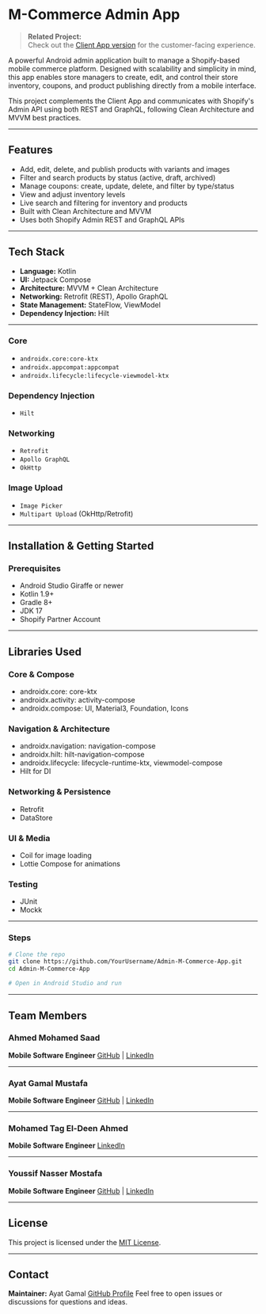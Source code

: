 # M-Commerce Admin App

> **Related Project:**  
> Check out the [Client App version](https://github.com/Ayat-Gamal/M-Commerce-App/tree/dev) for the customer-facing experience.

A powerful Android admin application built to manage a Shopify-based mobile commerce platform. Designed with scalability and simplicity in mind, this app enables store managers to create, edit, and control their store inventory, coupons, and product publishing directly from a mobile interface.

This project complements the Client App and communicates with Shopify's Admin API using both REST and GraphQL, following Clean Architecture and MVVM best practices.

---

## Features

- Add, edit, delete, and publish products with variants and images  
- Filter and search products by status (active, draft, archived)  
- Manage coupons: create, update, delete, and filter by type/status  
- View and adjust inventory levels  
- Live search and filtering for inventory and products  
- Built with Clean Architecture and MVVM  
- Uses both Shopify Admin REST and GraphQL APIs  

---

## Tech Stack
* **Language:** Kotlin
* **UI:** Jetpack Compose
* **Architecture:** MVVM + Clean Architecture
* **Networking:** Retrofit (REST), Apollo GraphQL  
* **State Management:** StateFlow, ViewModel
* **Dependency Injection:** Hilt  
---
### Core
- `androidx.core:core-ktx`
- `androidx.appcompat:appcompat`
- `androidx.lifecycle:lifecycle-viewmodel-ktx`

### Dependency Injection
- `Hilt`

### Networking
- `Retrofit`
- `Apollo GraphQL`
- `OkHttp`

### Image Upload
- `Image Picker`
- `Multipart Upload` (OkHttp/Retrofit)

---

## Installation & Getting Started

### Prerequisites

- Android Studio Giraffe or newer  
- Kotlin 1.9+  
- Gradle 8+  
- JDK 17  
- Shopify Partner Account
---

## Libraries Used

### Core & Compose
* androidx.core: core-ktx
* androidx.activity: activity-compose
* androidx.compose: UI, Material3, Foundation, Icons

### Navigation & Architecture
* androidx.navigation: navigation-compose
* androidx.hilt: hilt-navigation-compose
* androidx.lifecycle: lifecycle-runtime-ktx, viewmodel-compose
* Hilt for DI

### Networking & Persistence
* Retrofit 
* DataStore

### UI & Media
* Coil for image loading
* Lottie Compose for animations

### Testing
* JUnit
* Mockk

---
###  Steps

```bash
# Clone the repo
git clone https://github.com/YourUsername/Admin-M-Commerce-App.git
cd Admin-M-Commerce-App

# Open in Android Studio and run
```

---
## Team Members

### Ahmed Mohamed Saad

**Mobile Software Engineer**
[GitHub](https://github.com/ahmedsaad207) | [LinkedIn](https://www.linkedin.com/in/dev-ahmed-saad/)

---

### Ayat Gamal Mustafa

**Mobile Software Engineer**
[GitHub](https://github.com/ahmedsaad207) | [LinkedIn](https://www.linkedin.com/in/ayat-gamal-700946229/)

---

### Mohamed Tag El-Deen Ahmed

**Mobile Software Engineer**
[LinkedIn](https://www.linkedin.com/in/mohamed-tag-eldeen)

---

### Youssif Nasser Mostafa

**Mobile Software Engineer**
[GitHub](https://github.com/JoeTP) | [LinkedIn](https://www.linkedin.com/in/youssif-nasser/)

---

## License

This project is licensed under the [MIT License](LICENSE).

---

## Contact

**Maintainer:** Ayat Gamal
[GitHub Profile](https://github.com/Ayat-Gamal)
Feel free to open issues or discussions for questions and ideas.

     
